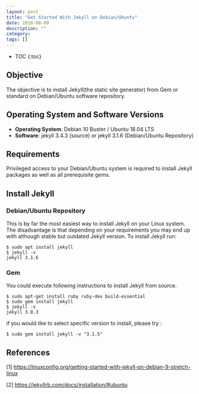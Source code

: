 ```yaml
---
layout: post
title: "Get Started With Jekyll on Debian/Ubuntu"
date: 2018-08-08
description: ""
category: 
tags: []
---
```

* TOC
{:toc}

## Objective

The objective is to install Jekyll(the static site generator) from Gem or standard on Debian/Ubuntu software repository. 

## Operating System and Software Versions

- **Operating System**: Debian 10 Buster / Ubuntu 18.04 LTS
- **Software**: jekyll 3.4.3 (source) or jekyll 3.1.6 (Debian/Ubuntu Repository) 

## Requirements

Privileged access to your Debian/Ubuntu system is required to install Jekyll packages as well as all prerequisite gems. 

## Install Jekyll

### Debian/Ubuntu Repository

This is by far the most easiest way to install Jekyll on your Linux system. The disadvantage is that depending on your requirements you may end up with although stable but outdated Jekyll version. To install Jekyll run: 

```
$ sudo apt install jekyll
$ jekyll -v
jekyll 3.1.6
``` 

### Gem

You could execute following instructions to install Jekyll from source.

```
$ sudo apt-get install ruby ruby-dev build-essential
$ sudo gem install jekyll
$ jekyll -v
jekyll 3.8.3
```

if you would like to select specific version to install, please try :

```
$ sudo gem install jekyll -v "3.1.5"
```

## References

[1] <https://linuxconfig.org/getting-started-with-jekyll-on-debian-9-stretch-linux>

[2] <https://jekyllrb.com/docs/installation/#ubuntu>
